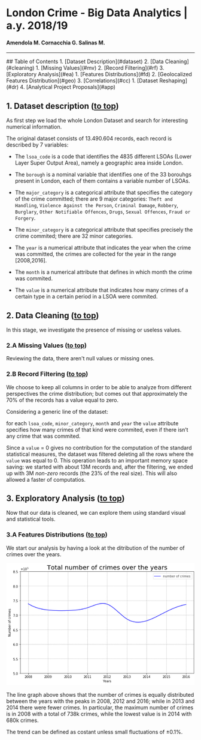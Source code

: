 <a id='top'></a>

# London Crime - Big Data Analytics | a.y. 2018/19
#### Amendola M. Cornacchia G. Salinas M.
<hr>
## Table of Contents
1. [Dataset Description](#dataset) 
2. [Data Cleaning](#cleaning) 
    1. [Missing Values](#mv)
    2. [Record Filtering](#rf)
3. [Exploratory Analysis](#ea)
    1. [Features Distributions](#fd)
    2. [Geolocalized Features Distribution](#geo)
    3. [Correlations](#cc)
        1. [Dataset Reshaping](#dr)
4. [Analytical Project Proposals](#app)

<a id='dataset'></a>
## 1. Dataset description ([to top](#top))
As first step we load the whole London Dataset and search for interesting numerical information.

The original dataset consists of 13.490.604 records, each record is described by 7 variables:

- The ``lsoa_code`` is a code that identifies the 4835 different LSOAs (Lower Layer Super Output Area), namely a geographic area inside London.

- The ``borough`` is a nominal variable that identifies one of the 33 borouhgs present in London, each of them contains a variable number of LSOAs.

- The ``major_category`` is a categorical attribute that specifies the category of the crime committed; there are 9 major categories: ``Theft and Handling``, ``Violence Against the Person``, ``Criminal Damage``, ``Robbery``, ``Burglary``, ``Other Notifiable Offences``, ``Drugs``, ``Sexual Offences``, ``Fraud or Forgery``.

- The ``minor_category`` is a categorical attribute that specifies precisely the crime commited; there are 32 minor categories.

- The ``year`` is a numerical attribute that indicates the year when the crime was committed, the crimes are collected for the year in the range [2008,2016].

- The ``month`` is a numerical attribute that defines in which month the crime was commited.

- The ``value`` is a numerical attribute that indicates how many crimes of a certain type in a certain period in a LSOA were commited.

<a id='cleaning'></a>
## 2. Data Cleaning ([to top](#top))
In this stage, we investigate the presence of missing or useless values.

<a id='mv'></a>
### 2.A Missing Values ([to top](#top))
Reviewing the data, there aren't null values or missing ones.

<a id='rf'></a>
### 2.B Record Filtering ([to top](#top))
We choose to keep all columns in order to be able to analyze from different perspectives the crime distribution; but comes out that approximately the 70% of the records has a value equal to zero.

Considering a generic line of the dataset: 

for each ``lsoa_code``, ``minor_category``, ``month`` and ``year`` the ``value`` attribute specifies how many crimes of that kind were commited, even if there isn’t any crime that was commited.

Since a ``value`` = 0 gives no contribution for the computation of the standard statistical measures, the dataset was filtered deleting all the rows where the ``value`` was equal to 0.
This operation leads to an important memory space saving: we started with about 13M records and, after the filtering, we ended up with 3M *non-zero* records (the 23% of the real size).
This will also allowed a faster of computatios.

<a id='ea'></a>
## 3. Exploratory Analysis ([to top](#top))
Now that our data is cleaned, we can explore them using standard visual and statistical tools. 
<a id='fd'></a>
### 3.A Features Distributions ([to top](#top))
We start our analysis by having a look at the ditribution of the number of crimes over the years.

![All Crimes](imgs/crime_year.png)

The line graph above shows that the number of crimes is equally distributed between the years with the peaks in 2008, 2012 and 2016; while in 2013 and 2014 there were fewer crimes.
In particular, the maximum number of crimes is in 2008 with a total of 738k crimes, while the lowest value is in 2014 with 680k crimes.

The trend can be defined as costant unless small fluctuations of $\pm 0.1\%$.
